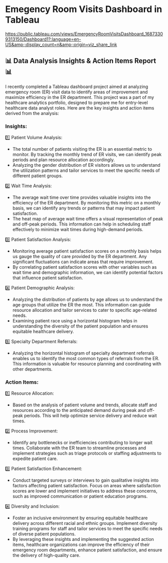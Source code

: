 # Emegency Room Visits Dashboard in Tableau
https://public.tableau.com/views/EmergencyRoomVisitsDashboard_16873309313150/Dashboard1?:language=en-US&amp;:display_count=n&amp;:origin=viz_share_link


## 📊 Data Analysis Insights & Action Items Report 📊

I recently completed a Tableau dashboard project aimed at analyzing emergency room (ER) visit data to identify areas of improvement and maximize efficiency in the ER department. This project was a part of my healthcare analytics portfolio, designed to prepare me for entry-level healthcare data analyst roles. Here are the key insights and action items derived from the analysis:

### Insights:

1️⃣ Patient Volume Analysis:

- The total number of patients visiting the ER is an essential metric to monitor. By tracking the monthly trend of ER visits, we can identify peak periods and plan resource allocation accordingly.
- Analyzing the gender distribution of ER visitors allows us to understand the utilization patterns and tailor services to meet the specific needs of different patient groups.

2️⃣ Wait Time Analysis:

- The average wait time over time provides valuable insights into the efficiency of the ER department. By monitoring this metric on a monthly basis, we can identify any trends or patterns that may impact patient satisfaction.
- The heat map of average wait time offers a visual representation of peak and off-peak periods. This information can help in scheduling staff effectively to minimize wait times during high-demand periods.

3️⃣ Patient Satisfaction Analysis:

- Monitoring average patient satisfaction scores on a monthly basis helps us gauge the quality of care provided by the ER department. Any significant fluctuations can indicate areas that require improvement.
- By correlating patient satisfaction scores with other variables such as wait time and demographic information, we can identify potential factors that influence patient satisfaction.
  
4️⃣ Patient Demographic Analysis:

- Analyzing the distribution of patients by age allows us to understand the age groups that utilize the ER the most. This information can guide resource allocation and tailor services to cater to specific age-related needs.
- Examining patient race using a horizontal histogram helps in understanding the diversity of the patient population and ensures equitable healthcare delivery.
  
5️⃣ Specialty Department Referrals:

- Analyzing the horizontal histogram of specialty department referrals enables us to identify the most common types of referrals from the ER. This information is valuable for resource planning and coordinating with other departments.

### Action Items:

1️⃣ Resource Allocation:

- Based on the analysis of patient volume and trends, allocate staff and resources according to the anticipated demand during peak and off-peak periods. This will help optimize service delivery and reduce wait times.

2️⃣ Process Improvement:

- Identify any bottlenecks or inefficiencies contributing to longer wait times. Collaborate with the ER team to streamline processes and implement strategies such as triage protocols or staffing adjustments to expedite patient care.

3️⃣ Patient Satisfaction Enhancement:

- Conduct targeted surveys or interviews to gain qualitative insights into factors affecting patient satisfaction. Focus on areas where satisfaction scores are lower and implement initiatives to address these concerns, such as improved communication or patient education programs.

4️⃣ Diversity and Inclusion:

- Foster an inclusive environment by ensuring equitable healthcare delivery across different racial and ethnic groups. Implement diversity training programs for staff and tailor services to meet the specific needs of diverse patient populations.
- By leveraging these insights and implementing the suggested action items, healthcare organizations can improve the efficiency of their emergency room departments, enhance patient satisfaction, and ensure the delivery of high-quality care.
